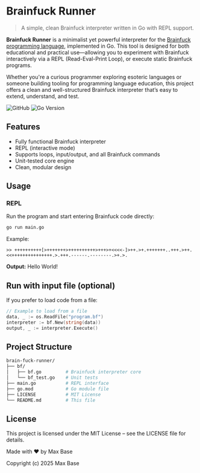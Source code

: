 # Brainfuck Runner

> A simple, clean Brainfuck interpreter written in Go with REPL support.

**Brainfuck Runner** is a minimalist yet powerful interpreter for the [Brainfuck programming language](https://en.wikipedia.org/wiki/Brainfuck), implemented in Go. This tool is designed for both educational and practical use—allowing you to experiment with Brainfuck interactively via a REPL (Read-Eval-Print Loop), or execute static Brainfuck programs.

Whether you're a curious programmer exploring esoteric languages or someone building tooling for programming language education, this project offers a clean and well-structured Brainfuck interpreter that’s easy to extend, understand, and test.

![GitHub](https://img.shields.io/github/license/BaseMax/brain-fuck-runner)
![Go Version](https://img.shields.io/badge/Go-1.22.4+-brightgreen)

## Features

- Fully functional Brainfuck interpreter
- REPL (interactive mode)
- Supports loops, input/output, and all Brainfuck commands
- Unit-tested core engine
- Clean, modular design

## Usage

### REPL

Run the program and start entering Brainfuck code directly:

```bash
go run main.go
```

Example:

```brainfuck
>> ++++++++++[>+++++++>++++++++++>+++>+<<<<-]>++.>+.+++++++..+++.>++.<<+++++++++++++++.>.+++.------.--------.>+.>.
```

**Output:** Hello World!

## Run with input file (optional)

If you prefer to load code from a file:

```go
// Example to load from a file
data, _ := os.ReadFile("program.bf")
interpreter := bf.New(string(data))
output, _ := interpreter.Execute()
```

## Project Structure

```bash
brain-fuck-runner/
├── bf/
│   ├── bf.go         # Brainfuck interpreter core
│   └── bf_test.go    # Unit tests
├── main.go           # REPL interface
├── go.mod            # Go module file
├── LICENSE           # MIT License
└── README.md         # This file
```

## License

This project is licensed under the MIT License – see the LICENSE file for details.

Made with ❤️ by Max Base

Copyright (c) 2025 Max Base
